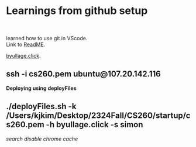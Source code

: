 <h1>Learnings from github setup </h1>
<br>

learned how to use git in VScode.
<br>
Link to [ReadME](https://github.com/Korea19800/startup/blob/main/README.md).

[byullage.click](http://107.20.142.116/).

<h2>ssh -i cs260.pem ubuntu@107.20.142.116</h2>

**Deploying using deployFiles**

<h2>./deployFiles.sh -k /Users/kjkim/Desktop/2324Fall/CS260/startup/cs260.pem -h byullage.click -s simon</h2>

*search disable chrome cache*

